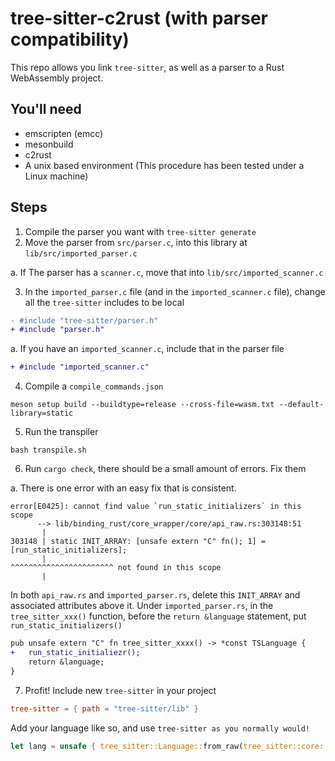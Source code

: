 # tree-sitter-c2rust (with parser compatibility)

This repo allows you link `tree-sitter`, as well as a parser to a Rust WebAssembly project.

## You'll need

- emscripten (emcc)
- mesonbuild
- c2rust
- A unix based environment (This procedure has been tested under a Linux machine)

## Steps

1. Compile the parser you want with `tree-sitter generate`
2. Move the parser from `src/parser.c`, into this library at `lib/src/imported_parser.c`

  a. If The parser has a `scanner.c`, move that into `lib/src/imported_scanner.c`

3. In the `imported_parser.c` file (and in the `imported_scanner.c` file), change all the `tree-sitter` includes to be local

```diff
- #include "tree-sitter/parser.h"
+ #include "parser.h"
```
  a. If you have an `imported_scanner.c`, include that in the parser file

```diff
+ #include "imported_scanner.c"
```
4. Compile a `compile_commands.json`
```shell
meson setup build --buildtype=release --cross-file=wasm.txt --default-library=static
```

5. Run the transpiler
```shell
bash transpile.sh
```

6. Run `cargo check`, there should be a small amount of errors. Fix them

  a. There is one error with an easy fix that is consistent.
  ```
  error[E0425]: cannot find value `run_static_initializers` in this scope
        --> lib/binding_rust/core_wrapper/core/api_raw.rs:303148:51
         |
  303148 | static INIT_ARRAY: [unsafe extern "C" fn(); 1] = [run_static_initializers];
         |                                                   ^^^^^^^^^^^^^^^^^^^^^^^ not found in this scope
         |
  ```
  In both `api_raw.rs` and `imported_parser.rs`, delete this `INIT_ARRAY` and associated attributes above it. Under `imported_parser.rs`, in the `tree_sitter_xxx()` function, before the `return &language` statement, put `run_static_initializers()`

```diff
pub unsafe extern "C" fn tree_sitter_xxxx() -> *const TSLanguage {
+   run_static_initialiezr();
    return &language;
}
```

7. Profit! Include new `tree-sitter` in your project
```toml
tree-sitter = { path = "tree-sitter/lib" }
```

Add your language like so, and use `tree-sitter as you normally would!`
```rust
let lang = unsafe { tree_sitter::Language::from_raw(tree_sitter::core::tree_sitter_xxxx()) };
```
